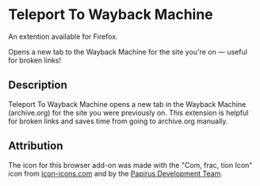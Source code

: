 # Teleport To Wayback Machine
An extention available for Firefox.

Opens a new tab to the Wayback Machine for the site you're on — useful for broken links!

## Description
Teleport To Wayback Machine opens a new tab in the Wayback Machine (archive.org) for the site you were previously on. This extension is helpful for broken links and saves time from going to archive.org manually.

## Attribution
The icon for this browser add-on was made with the "Com, frac, tion Icon" icon from [icon-icons.com](https://www.icon-icons.com) and by the [Papirus Development Team](https://icon-icons.com/users/fTNcsbifYfxVqxPfGHf3s/icon-sets/).
